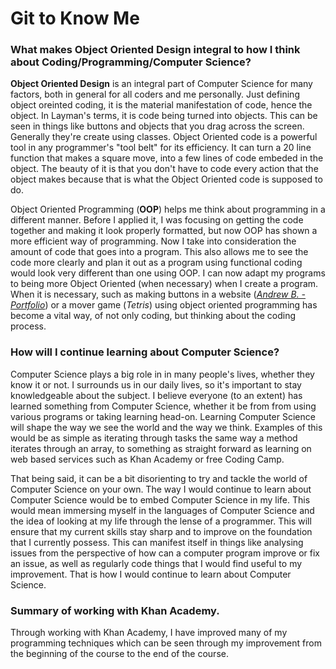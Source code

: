 # Git to Know Me 

### What makes Object Oriented Design integral to how I think about Coding/Programming/Computer Science?

  **Object Oriented Design** is an integral part of Computer Science for many factors, both in general for all coders and me personally. Just defining object oreinted coding, it is the material manifestation of code, hence the object. In Layman's terms, it is code being turned into objects. This can be seen in things like buttons and objects that you drag across the screen. Generally they're create using classes. Object Oriented code is a powerful tool in any programmer's "tool belt" for its efficiency. It can turn a 20 line function that makes a square move, into a few lines of code embeded in the object. The beauty of it is that you don't have to code every action that the object makes because that is what the Object Oriented code is supposed to do.
  
  Object Oriented Programming (**OOP**) helps me think about programming in a different manner. Before I applied it, I was focusing on getting the code together and making it look properly formatted, but now OOP has shown a more efficient way of programming. Now I take into consideration the amount of code that goes into a program. This also allows me to see the code more clearly and plan it out as a program using functional coding would look very different than one using OOP. I can now adapt my programs to being more Object Oriented (when necessary) when I create a program. When it is necessary, such as making buttons in a website (*[Andrew B. -Portfolio](https://abois1.github.io/Portfolio/)*) or a mover game (*Tetris*) using object oriented programming has become a vital way, of not only coding, but thinking about the coding process.

### How will I continue learning about Computer Science?

  Computer Science plays a big role in in many people's lives, whether they know it or not. I surrounds us in our daily lives, so it's important to stay knowledgeable about the subject. I believe everyone (to an extent) has learned something from Computer Science, whether it be from from using various programs or taking learning head-on. Learning Computer Science will shape the way we see the world and the way we think. Examples of this would be as simple as iterating through tasks the same way a method iterates through an array, to something as straight forward as learning on web based services such as Khan Academy or free Coding Camp.
  
  That being said, it can be a bit disorienting to try and tackle the world of Computer Science on your own. The way I would continue to learn about Computer Science would be to embed Computer Science in my life. This would mean immersing myself in the languages of Computer Science and the idea of looking at my life through the lense of a programmer. This will ensure that my current skills stay sharp and to improve on the foundation that I currently possess. This can manifest itself in things like analysing issues from the perspective of how can a computer program improve or fix an issue, as well as regularly code things that I would find useful to my improvement. That is how I would continue to learn about Computer Science.

### Summary of working with Khan Academy.

  Through working with Khan Academy, I have improved many of my programming techniques which can be seen through my improvement from the beginning of the course to the end of the course.
